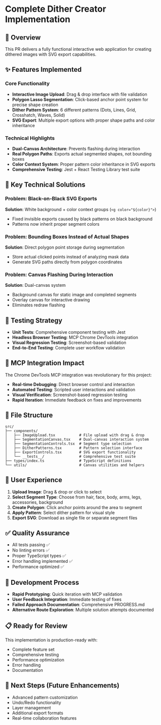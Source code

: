 # Complete Dither Creator Implementation

## 🎯 Overview
This PR delivers a fully functional interactive web application for creating dithered images with SVG export capabilities.

## ✨ Features Implemented

### Core Functionality
- **Interactive Image Upload**: Drag & drop interface with file validation
- **Polygon Lasso Segmentation**: Click-based anchor point system for precise shape creation
- **Dither Pattern System**: 6 different patterns (Dots, Lines, Grid, Crosshatch, Waves, Solid)
- **SVG Export**: Multiple export options with proper shape paths and color inheritance

### Technical Highlights
- **Dual-Canvas Architecture**: Prevents flashing during interaction
- **Real Polygon Paths**: Exports actual segmented shapes, not bounding boxes
- **Color Context System**: Proper pattern color inheritance in SVG exports
- **Comprehensive Testing**: Jest + React Testing Library test suite

## 🔧 Key Technical Solutions

### Problem: Black-on-Black SVG Exports
**Solution**: White background + color context groups (`<g color="${color}">`)
- Fixed invisible exports caused by black patterns on black background
- Patterns now inherit proper segment colors

### Problem: Bounding Boxes Instead of Actual Shapes
**Solution**: Direct polygon point storage during segmentation
- Store actual clicked points instead of analyzing mask data
- Generate SVG paths directly from polygon coordinates

### Problem: Canvas Flashing During Interaction
**Solution**: Dual-canvas system
- Background canvas for static image and completed segments
- Overlay canvas for interactive drawing
- Eliminates redraw flashing

## 🧪 Testing Strategy
- **Unit Tests**: Comprehensive component testing with Jest
- **Headless Browser Testing**: MCP Chrome DevTools integration
- **Visual Regression Testing**: Screenshot-based validation
- **End-to-End Testing**: Complete user workflow validation

## 🚀 MCP Integration Impact
The Chrome DevTools MCP integration was revolutionary for this project:
- **Real-time Debugging**: Direct browser control and interaction
- **Automated Testing**: Scripted user interactions and validation
- **Visual Verification**: Screenshot-based regression testing
- **Rapid Iteration**: Immediate feedback on fixes and improvements

## 📁 File Structure
```
src/
├── components/
│   ├── ImageUpload.tsx           # File upload with drag & drop
│   ├── SegmentationCanvas.tsx    # Dual-canvas interaction system
│   ├── SegmentationControls.tsx  # Segment type selection
│   ├── DitherPatterns.tsx        # Pattern selection interface
│   ├── ExportControls.tsx        # SVG export functionality
│   └── __tests__/                # Comprehensive test suite
├── types/index.ts                # TypeScript definitions
└── utils/                        # Canvas utilities and helpers
```

## 🎨 User Experience
1. **Upload Image**: Drag & drop or click to select
2. **Select Segment Type**: Choose from hair, face, body, arms, legs, accessories, background
3. **Create Polygon**: Click anchor points around the area to segment
4. **Apply Pattern**: Select dither pattern for visual style
5. **Export SVG**: Download as single file or separate segment files

## ✅ Quality Assurance
- All tests passing ✅
- No linting errors ✅
- Proper TypeScript types ✅
- Error handling implemented ✅
- Performance optimized ✅

## 🔄 Development Process
- **Rapid Prototyping**: Quick iteration with MCP validation
- **User Feedback Integration**: Immediate testing of fixes
- **Failed Approach Documentation**: Comprehensive PROGRESS.md
- **Alternative Route Exploration**: Multiple solution attempts documented

## 📋 Ready for Review
This implementation is production-ready with:
- Complete feature set
- Comprehensive testing
- Performance optimization
- Error handling
- Documentation

## 🎯 Next Steps (Future Enhancements)
- Advanced pattern customization
- Undo/Redo functionality
- Layer management
- Additional export formats
- Real-time collaboration features

